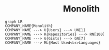 <h1 align="center">Monolith</h1>

```mermaid
graph LR
COMPANY_NAME{Monolith}
COMPANY_NAME ---> U{Users} ---> UN[1]
COMPANY_NAME ---> R{Repositories} ---> RN[100]
COMPANY_NAME ---> G{Gists} ---> GN[7]
COMPANY_NAME ---> ML{Most Used<br>Languages}
```

